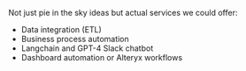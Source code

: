 Not just pie in the sky ideas but actual services we could offer:

- Data integration (ETL)
- Business process automation 
- Langchain and GPT-4 Slack chatbot
- Dashboard automation or Alteryx workflows